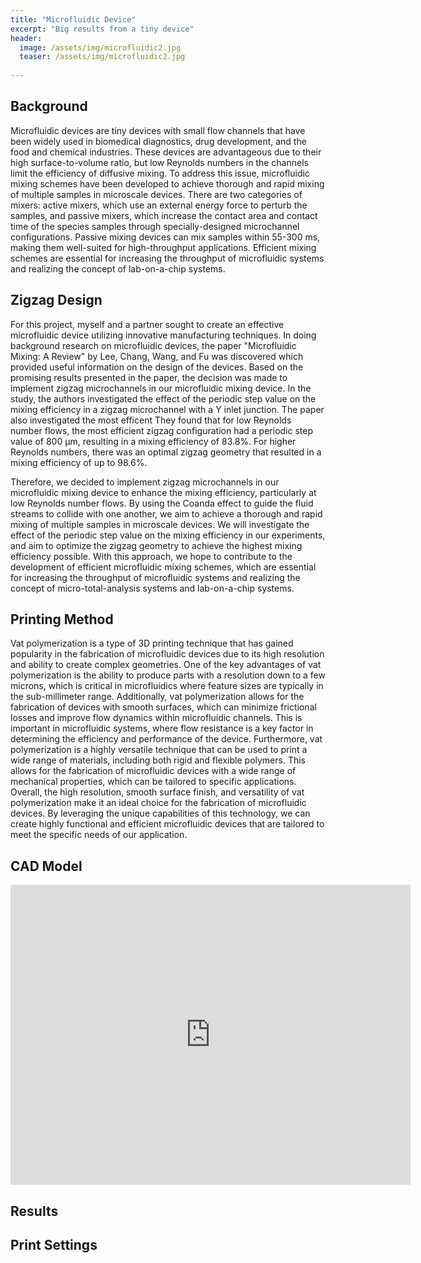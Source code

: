 ```yaml
---
title: "Microfluidic Device"
excerpt: "Big results from a tiny device"
header:
  image: /assets/img/microfluidic2.jpg
  teaser: /assets/img/microfluidic2.jpg
  
---
```



## Background

Microfluidic devices are tiny devices with small flow channels that have been widely used in biomedical diagnostics, drug development, and the food and chemical industries. These devices are advantageous due to their high surface-to-volume ratio, but low Reynolds numbers in the channels limit the efficiency of diffusive mixing. To address this issue, microfluidic mixing schemes have been developed to achieve thorough and rapid mixing of multiple samples in microscale devices. There are two categories of mixers: active mixers, which use an external energy force to perturb the samples, and passive mixers, which increase the contact area and contact time of the species samples through specially-designed microchannel configurations. Passive mixing devices can mix samples within 55-300 ms, making them well-suited for high-throughput applications. Efficient mixing schemes are essential for increasing the throughput of microfluidic systems and realizing the concept of lab-on-a-chip systems.


## Zigzag Design
For this project, myself and a partner sought to create an effective microfluidic device utilizing innovative manufacturing techniques. In doing background research on microfluidic devices, the paper "Microfluidic Mixing: A Review" by Lee, Chang, Wang, and Fu was discovered which provided useful information on the design of the devices. Based on the promising results presented in the paper, the decision was made to implement zigzag microchannels in our microfluidic mixing device. In the study, the authors investigated the effect of the periodic step value on the mixing efficiency in a zigzag microchannel with a Y inlet junction. The paper also investigated the most efficent They found that for low Reynolds number flows, the most efficient zigzag configuration had a periodic step value of 800 μm, resulting in a mixing efficiency of 83.8%. For higher Reynolds numbers, there was an optimal zigzag geometry that resulted in a mixing efficiency of up to 98.6%.

Therefore, we decided to implement zigzag microchannels in our microfluidic mixing device to enhance the mixing efficiency, particularly at low Reynolds number flows. By using the Coanda effect to guide the fluid streams to collide with one another, we aim to achieve a thorough and rapid mixing of multiple samples in microscale devices. We will investigate the effect of the periodic step value on the mixing efficiency in our experiments, and aim to optimize the zigzag geometry to achieve the highest mixing efficiency possible. With this approach, we hope to contribute to the development of efficient microfluidic mixing schemes, which are essential for increasing the throughput of microfluidic systems and realizing the concept of micro-total-analysis systems and lab-on-a-chip systems.

## Printing Method

Vat polymerization is a type of 3D printing technique that has gained popularity in the fabrication of microfluidic devices due to its high resolution and ability to create complex geometries. One of the key advantages of vat polymerization is the ability to produce parts with a resolution down to a few microns, which is critical in microfluidics where feature sizes are typically in the sub-millimeter range.
Additionally, vat polymerization allows for the fabrication of devices with smooth surfaces, which can minimize frictional losses and improve flow dynamics within microfluidic channels. This is important in microfluidic systems, where flow resistance is a key factor in determining the efficiency and performance of the device.
Furthermore, vat polymerization is a highly versatile technique that can be used to print a wide range of materials, including both rigid and flexible polymers. This allows for the fabrication of microfluidic devices with a wide range of mechanical properties, which can be tailored to specific applications.
Overall, the high resolution, smooth surface finish, and versatility of vat polymerization make it an ideal choice for the fabrication of microfluidic devices. By leveraging the unique capabilities of this technology, we can create highly functional and efficient microfluidic devices that are tailored to meet the specific needs of our application.


## CAD Model
<iframe src="https://vanderbilt643.autodesk360.com/shares/public/SH512d4QTec90decfa6ee4b2ab1210fc7ad9?mode=embed" width="640" height="480" allowfullscreen="true" webkitallowfullscreen="true" mozallowfullscreen="true"  frameborder="0"></iframe>

## Results 

## Print Settings






